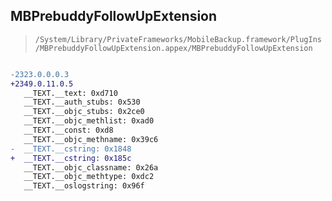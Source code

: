 ## MBPrebuddyFollowUpExtension

> `/System/Library/PrivateFrameworks/MobileBackup.framework/PlugIns/MBPrebuddyFollowUpExtension.appex/MBPrebuddyFollowUpExtension`

```diff

-2323.0.0.0.3
+2349.0.11.0.5
   __TEXT.__text: 0xd710
   __TEXT.__auth_stubs: 0x530
   __TEXT.__objc_stubs: 0x2ce0
   __TEXT.__objc_methlist: 0xad0
   __TEXT.__const: 0xd8
   __TEXT.__objc_methname: 0x39c6
-  __TEXT.__cstring: 0x1848
+  __TEXT.__cstring: 0x185c
   __TEXT.__objc_classname: 0x26a
   __TEXT.__objc_methtype: 0xdc2
   __TEXT.__oslogstring: 0x96f

```
